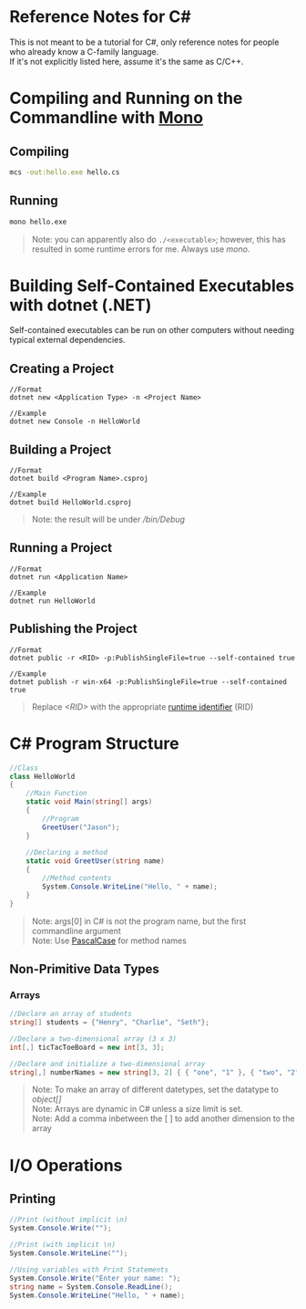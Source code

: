 # Reference Notes for C#
This is not meant to be a tutorial for C#, only reference notes for people who already know a C-family language. <br />
If it's not explicitly listed here, assume it's the same as C/C++.

# Compiling and Running on the Commandline with [Mono](https://kozmicluis.com/compile-c-sharp-command-line/)
## Compiling 
```bash
mcs -out:hello.exe hello.cs
```
## Running
```bash
mono hello.exe
```
> Note: you can apparently also do `./<executable>`; however, this has resulted in some runtime errors for me. Always use _mono_.

# Building Self-Contained Executables with dotnet (.NET)
Self-contained executables can be run on other computers without needing typical external dependencies.

## Creating a Project
```
//Format 
dotnet new <Application Type> -n <Project Name>

//Example
dotnet new Console -n HelloWorld
```

## Building a Project
```
//Format
dotnet build <Program Name>.csproj

//Example
dotnet build HelloWorld.csproj
```
> Note: the result will be under _/bin/Debug_

## Running a Project
```
//Format
dotnet run <Application Name>

//Example
dotnet run HelloWorld
```

## Publishing the Project
```
//Format
dotnet public -r <RID> -p:PublishSingleFile=true --self-contained true

//Example
dotnet publish -r win-x64 -p:PublishSingleFile=true --self-contained true
```
> Replace _\<RID\>_ with the appropriate [runtime identifier](https://docs.microsoft.com/en-us/dotnet/core/rid-catalog) (RID)

# C# Program Structure
```C#
//Class
class HelloWorld
{
    //Main Function
    static void Main(string[] args)
    {
        //Program
        GreetUser("Jason");
    }
    
    //Declaring a method 
    static void GreetUser(string name)
    {
        //Method contents
        System.Console.WriteLine("Hello, " + name);
    }
}
```
> Note: args\[0\] in C# is not the program name, but the first commandline argument <br />
> Note: Use [PascalCase](https://techterms.com/definition/pascalcase) for method names

## Non-Primitive Data Types
### Arrays
```C#
//Declare an array of students
string[] students = {"Henry", "Charlie", "Seth"};

//Declare a two-dimensional array (3 x 3)
int[,] ticTacToeBoard = new int[3, 3];

//Declare and initialize a two-dimensional array
string[,] numberNames = new string[3, 2] { { "one", "1" }, { "two", "2" }, { "three", "3" } };
```
> Note: To make an array of different datetypes, set the datatype to _object[]_ <br />
> Note: Arrays are dynamic in C# unless a size limit is set. <br />
> Note: Add a comma inbetween the \[ \] to add another dimension to the array

# I/O Operations
## Printing
```C#
//Print (without implicit \n)
System.Console.Write("");

//Print (with implicit \n)
System.Console.WriteLine("");

//Using variables with Print Statements
System.Console.Write("Enter your name: ");
string name = System.Console.ReadLine();
System.Console.WriteLine("Hello, " + name); 
```
